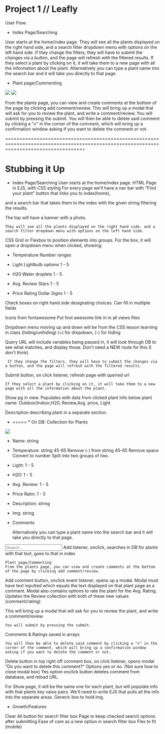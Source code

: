 # Project 1 // Leafly 

User Flow:


* Index Page/Searching

User starts at the home/index page.
They will see all the plants displayed on the right hand side, and a search filter dropdown menu with options on the left hand side.
If they change the filters, they will have to submit the changes via a button, and the page will refresh with the filtered results.
If they select a plant by clicking on it, it will take them to a new page with all the information about the plant.
Alternatively you can type a plant name into the search bar and it will take you directly to that page.


* Plant page/Commenting

<img class="fillerphoto" src="https://i.imgur.com/DfunhyX.png"/>
<img class="fillerphoto" src="https://i.imgur.com/59WxkUp.png"/>

From the plants page, you can view and create comments at the bottom of the page by clicking add comment/review.
This will bring up a modal that will ask for you to review the plant, and write a comment/review.
You will submit by pressing the submit.
You will then be able to delete said comment by clicking a "x" in the corner of the comment, which will bring up a confirmation window asking if you want to delete the comment or not.

========================================================================================================================================

# Stubbing it Up

* Index Page/Searching
    User starts at the home/index page.
HTML Page in EJS, with CSS styling
For every page we'll have a nav bar with "Find your plant" button that links you to index(home), 






and a search bar that takes them to the index with the given string filtering the results. 

The top will have a banner with a photo.



    They will see all the plants displayed on the right hand side, and a search filter dropdown menu with options on the left hand side.
CSS Grid or Flexbox to position elements into groups.
For the box, it will open a dropdown menu when clicked, showing:
* Temperature
    Number ranges

* Light
    Lightbulb options 1 - 5 

* H20 
    Water droplets 1 - 5

* Avg. Review 
    Stars 1 - 5

* Price Rating
    Dollar Signs 1 - 5

Check boxes on right hand side designating choices.
Can fill in multiple fields

Icons from fontawesome
Put font awesome link in in all views files

Dropdown menu moving up and down will be from the CSS lesson learning in class (hiding/unhiding)
(+) for dropdown, (-) for hiding

Query URL will include variables being passed in, it will look through DB to see what matches, and display those.
    Don't need a NEW route for this (I don't think)



     If they change the filters, they will have to submit the changes via a button, and the page will refresh with the filtered results.
Submit button, on click listener, refresh page with queried url

    If they select a plant by clicking on it, it will take them to a new page with all the information about the plant.
Show pg in view.
Populates with data from clicked plant
    Info below plant name: Outdoor/Indoor,H20, Review,Avg. price, Light
    
Description describing plant in a separate section.

* ===== * On DB: Collection for Plants 

<img class="fillerphoto" src="https://i.imgur.com/HFSGwS2.png"/>

* Name: string

* Temperature: string 45-65
    Remove (-) from string 45-65
    Remove space
    Convert to number
    Split into two groups of two.

* Light: 1 - 5 

* H20: 1 - 5

* Avg. Review: 1 - 5

* Price Ratin: 1 - 5

* Description: string

* Img: string

* Comments



    Alternatively you can type a plant name into the search bar and it will take you directly to that page.
<input type="text" placeholder="Search...">
Add listener, onclick, searches in DB for plants with that text, goes to that in index



    Plant page/Commenting
    From the plants page, you can view and create comments at the bottom of the page by clicking add comment/review.

Add comment button, onclick event listener, opens up a modal.
Modal must have text inputted which equals the text displayed on that plant page as a comment. 
    Modal also contains options to rate the plant for the Avg. Rating.
    Updates the Review collection with both of these new values (comment/rating)


This will bring up a modal that will ask for you to review the plant, and write a comment/review.

    You will submit by pressing the submit.

Comments & Ratings saved in arrays


    You will then be able to delete said comment by clicking a "x" in the corner of the comment, which will bring up a confirmation window asking if you want to delete the comment or not.

Delete button in top right off comment box, on click listener, opens modal "Do you want to delete this comment?"
Options yes or no. (Not sure how to close modal box)
Yes option onclick button deletes comment from database, and reload URL.


For Show page, it will be the same one for each plant, but will populate info with that plants key value pairs. 
    We'll need to write EJS that pulls all the info into the separate areas. 
Generic box to hold img.







* Growth/Features

Clear All button for search filter box
Page to keep checked search options after submitting
Ease of care as a new option in search filter box
Flex to fit (mobile)



